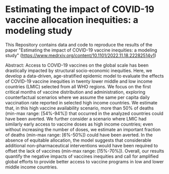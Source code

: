 # Estimating the impact of COVID-19 vaccine allocation inequities: a modeling study

This Repository contains data and code to reproduce the results of the paper "Estimating the impact of COVID-19 vaccine inequities: a modeling study" (https://www.medrxiv.org/content/10.1101/2022.11.18.22282514v1)

Abstract: Access to COVID-19 vaccines on the global scale has been drastically impacted by structural socio-economic inequities. Here, we develop a data-driven, age-stratified epidemic model to evaluate the effects of COVID-19 vaccine inequities in twenty lower middle and low income countries (LMIC) selected from all WHO regions. We focus on the first critical months of vaccine distribution and administration, exploring counterfactual scenarios where we assume the same per capita daily vaccination rate reported in selected high income countries. We estimate that, in this high vaccine availability scenario, more than 50% of deaths (min-max range: [54%-94%]) that occurred in the analyzed countries could have been averted. We further consider a scenario where LMIC had similarly early access to vaccine doses as high income countries; even without increasing the number of doses, we estimate an important fraction of deaths (min-max range: [6\%-50\%]) could have been averted. In the absence of equitable allocation, the model suggests that considerable additional non-pharmaceutical interventions would have been required to offset the lack of vaccines (min-max range: [15%-70%]). Overall, our results quantify the negative impacts of vaccines inequities and call for amplified global efforts to provide better access to vaccine programs in low and lower middle income countries.
